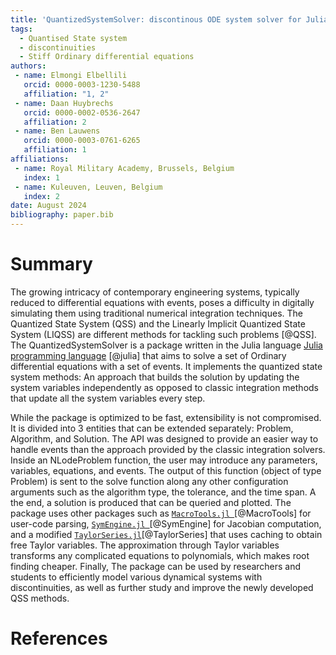 ```yaml
---
title: 'QuantizedSystemSolver: discontinous ODE system solver for Julia.'
tags:
  - Quantised State system
  - discontinuities
  - Stiff Ordinary differential equations
authors:
 - name: Elmongi Elbellili
   orcid: 0000-0003-1230-5488
   affiliation: "1, 2"
 - name: Daan Huybrechs
   orcid: 0000-0002-0536-2647
   affiliation: 2
 - name: Ben Lauwens
   orcid: 0000-0003-0761-6265
   affiliation: 1
affiliations:
 - name: Royal Military Academy, Brussels, Belgium
   index: 1
 - name: Kuleuven, Leuven, Belgium
   index: 2
date: August 2024
bibliography: paper.bib
---
```


# Summary

The growing intricacy of contemporary engineering systems, typically reduced to differential equations with events, poses a difficulty in digitally simulating them using traditional numerical integration techniques. The Quantized State System (QSS) and the Linearly Implicit Quantized State System (LIQSS) are different methods for tackling such problems [@QSS]. The QuantizedSystemSolver is a package written in the Julia language [Julia programming language](https://julialang.org) [@julia] that aims to solve a set of Ordinary differential equations with a set of events. It implements the quantized state system methods: An approach that builds the solution by updating the system variables independently as opposed to classic integration methods that update all the system variables every step.

While the package is optimized to be fast, extensibility is not compromised. It is divided into 3 entities that can be extended separately: Problem, Algorithm, and Solution. The API was designed to provide an easier way to handle events than the approach provided by the classic integration solvers. Inside an NLodeProblem function, the user may introduce any parameters, variables, equations, and events. The output of this function (object of type Problem) is sent to the solve function along any other configuration arguments such as the algorithm type, the tolerance, and the time span. A the end, a solution is produced that can be queried and plotted. The package uses other packages such as  [`MacroTools.jl `]( https://github.com/FluxML/MacroTools.jl)[@MacroTools] for user-code parsing, [`SymEngine.jl `]( https://github.com/symengine/SymEngine.jl)[@SymEngine]  for Jacobian computation, and a modified [`TaylorSeries.jl`](https://github.com/JuliaDiff/TaylorSeries.jl/)[@TaylorSeries] that uses caching to obtain free Taylor variables. The approximation through Taylor variables transforms any complicated equations to polynomials, which makes root finding cheaper. Finally, The package can be used by researchers and students to efficiently model various dynamical systems with discontinuities, as well as further study and improve the newly developed QSS methods. 



# References
